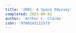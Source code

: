 ```yaml
---
title: '2001: A Space Odyssey'
completed: 2023-09-02
author: 'Arthur C. Clarke'
isbn: '9780143111573'
---
```

